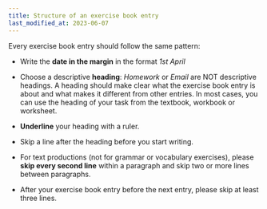 ```yaml
---
title: Structure of an exercise book entry
last_modified_at: 2023-06-07
---
```


Every exercise book entry should follow the same pattern:

- Write the **date in the margin** in the format *1st April*

- Choose a descriptive **heading**: *Homework* or *Email* are NOT descriptive
headings. A heading should make clear what the exercise book entry is about and
what makes it different from other entries. In most cases, you can use the
heading of your task from the textbook, workbook or worksheet.

- **Underline** your heading with a ruler.

- Skip a line after the heading before you start writing.

- For text productions (not for grammar or vocabulary exercises), please **skip
every second line** within a paragraph and skip two or more lines between
paragraphs.

- After your exercise book entry before the next entry, please skip at least
three lines.
